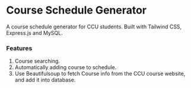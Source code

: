 # Course Schedule Generator
A course schedule generator for CCU students.
Built with Tailwind CSS, Express.js and MySQL.

### Features
1. Course searching.
2. Automatically adding course to schedule.
3. Use Beautifulsoup to fetch Course info from the CCU course website, and add it into database.
